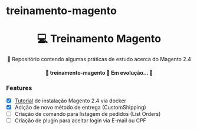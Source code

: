# treinamento-magento

<h1 align="center">
    💻 Treinamento Magento
</h1>
<p align="center">🚀 Repositório contendo algumas práticas de estudo acerca do Magento 2.4</p>







<h4 align="center"> 
	🚧  treinamento-magento 🚀 Em evolução...  🚧
</h4>

### Features

- [x] [Tutorial](instalation.txt) de instalação Magento 2.4 via docker
- [x] Adição de novo método de entrega (CustomShipping)
- [ ] Criação de comando para listagem de pedidos (List Orders)
- [ ] Criação de plugin para aceitar login via E-mail ou CPF
